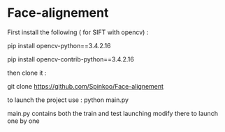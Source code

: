# Face-alignement

First install the following ( for SIFT with opencv)  : 

pip install opencv-python==3.4.2.16

pip install opencv-contrib-python==3.4.2.16

then clone it :

git clone https://github.com/Spinkoo/Face-alignement

to launch the project use : python main.py 

main.py contains both the train and test launching modify there to launch one by one 
